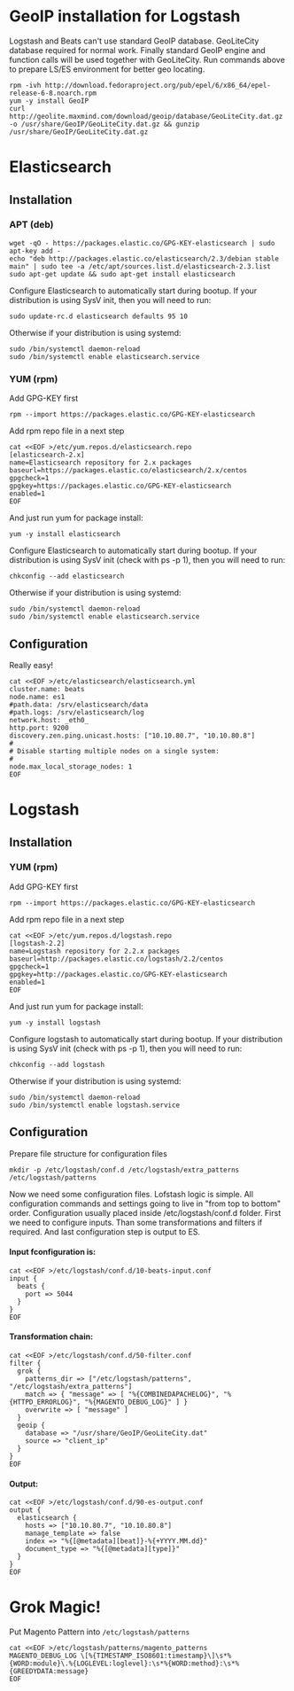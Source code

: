 # GeoIP installation for Logstash

Logstash and Beats can't use standard GeoIP database. GeoLiteCity database required for normal work. Finally standard GeoIP engine and function calls will be used together with GeoLiteCity. Run commands above to prepare LS/ES environment for better geo locating.

```
rpm -ivh http://download.fedoraproject.org/pub/epel/6/x86_64/epel-release-6-8.noarch.rpm
yum -y install GeoIP
curl http://geolite.maxmind.com/download/geoip/database/GeoLiteCity.dat.gz -o /usr/share/GeoIP/GeoLiteCity.dat.gz && gunzip /usr/share/GeoIP/GeoLiteCity.dat.gz
```

# Elasticsearch
## Installation
### APT (deb)
```
wget -qO - https://packages.elastic.co/GPG-KEY-elasticsearch | sudo apt-key add -
echo "deb http://packages.elastic.co/elasticsearch/2.3/debian stable main" | sudo tee -a /etc/apt/sources.list.d/elasticsearch-2.3.list
sudo apt-get update && sudo apt-get install elasticsearch
```

Configure Elasticsearch to automatically start during bootup. If your distribution is using SysV init, then you will need to run:

```
sudo update-rc.d elasticsearch defaults 95 10
```
Otherwise if your distribution is using systemd:

```
sudo /bin/systemctl daemon-reload
sudo /bin/systemctl enable elasticsearch.service
```

### YUM (rpm)
Add GPG-KEY first

```
rpm --import https://packages.elastic.co/GPG-KEY-elasticsearch
```
Add rpm repo file in a next step

```
cat <<EOF >/etc/yum.repos.d/elasticsearch.repo
[elasticsearch-2.x]
name=Elasticsearch repository for 2.x packages
baseurl=https://packages.elastic.co/elasticsearch/2.x/centos
gpgcheck=1
gpgkey=https://packages.elastic.co/GPG-KEY-elasticsearch
enabled=1
EOF
```
And just run yum for package install:

```
yum -y install elasticsearch
```

Configure Elasticsearch to automatically start during bootup. If your distribution is using SysV init (check with ps -p 1), then you will need to run:

```
chkconfig --add elasticsearch
```
Otherwise if your distribution is using systemd:

```
sudo /bin/systemctl daemon-reload
sudo /bin/systemctl enable elasticsearch.service
```

## Configuration
Really easy!

```
cat <<EOF >/etc/elasticsearch/elasticsearch.yml
cluster.name: beats
node.name: es1
#path.data: /srv/elasticsearch/data
#path.logs: /srv/elasticsearch/log
network.host: _eth0_
http.port: 9200
discovery.zen.ping.unicast.hosts: ["10.10.80.7", "10.10.80.8"]
#
# Disable starting multiple nodes on a single system:
#
node.max_local_storage_nodes: 1
EOF

```


# Logstash
## Installation
### YUM (rpm)
Add GPG-KEY first

```
rpm --import https://packages.elastic.co/GPG-KEY-elasticsearch
```
Add rpm repo file in a next step

```
cat <<EOF >/etc/yum.repos.d/logstash.repo
[logstash-2.2]
name=Logstash repository for 2.2.x packages
baseurl=http://packages.elastic.co/logstash/2.2/centos
gpgcheck=1
gpgkey=http://packages.elastic.co/GPG-KEY-elasticsearch
enabled=1
EOF
```
And just run yum for package install:

```
yum -y install logstash
```

Configure logstash to automatically start during bootup. If your distribution is using SysV init (check with ps -p 1), then you will need to run:

```
chkconfig --add logstash
```
Otherwise if your distribution is using systemd:

```
sudo /bin/systemctl daemon-reload
sudo /bin/systemctl enable logstash.service
```

## Configuration

Prepare file structure for configuration files

```
mkdir -p /etc/logstash/conf.d /etc/logstash/extra_patterns /etc/logstash/patterns
```

Now we need some configuration files. Lofstash logic is simple. All configuration commands and settings going to live in "from top to bottom" order. Configuration usually placed inside /etc/logstash/conf.d folder. First we need to configure inputs. Than some transformations and filters if required. And last configuration step is output to ES.

#### Input fconfiguration is:
```
cat <<EOF >/etc/logstash/conf.d/10-beats-input.conf
input {
  beats {
    port => 5044
  }
}
EOF
```
#### Transformation chain:
```
cat <<EOF >/etc/logstash/conf.d/50-filter.conf 
filter {
  grok {
    patterns_dir => ["/etc/logstash/patterns", "/etc/logstash/extra_patterns"]
    match => { "message" => [ "%{COMBINEDAPACHELOG}", "%{HTTPD_ERRORLOG}", "%{MAGENTO_DEBUG_LOG}" ] }
    overwrite => [ "message" ]
  }
  geoip {
    database => "/usr/share/GeoIP/GeoLiteCity.dat"
    source => "client_ip"
  }
}
EOF
```
#### Output:
```
cat <<EOF >/etc/logstash/conf.d/90-es-output.conf 
output {
  elasticsearch {
    hosts => ["10.10.80.7", "10.10.80.8"]
    manage_template => false
    index => "%{[@metadata][beat]}-%{+YYYY.MM.dd}"
    document_type => "%{[@metadata][type]}"
  }
}
EOF
```

# Grok Magic!

Put Magento Pattern into ```/etc/logstash/patterns```

```
cat <<EOF >/etc/logstash/patterns/magento_patterns
MAGENTO_DEBUG_LOG \[%{TIMESTAMP_ISO8601:timestamp}\]\s*%{WORD:module}\.%{LOGLEVEL:loglevel}:\s*%{WORD:method}:\s*%{GREEDYDATA:message}
EOF
```